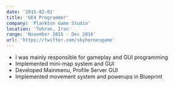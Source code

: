 ```yaml
---
date: '2015-02-01'
title: 'UE4 Programmer'
company: 'Plankton Game Studio'
location: 'Tehran, Iran'
range: 'November 2015 - Dec 2016'
url: 'https://twitter.com/skyheroesgame'
---
```


- I was mainly responsible for gameplay and GUI programming
- Implemented mini-map system and GUI
- Developed Mainmenu, Profile Server GUI   
- Implemented movement system and powerups in Blueprint 


